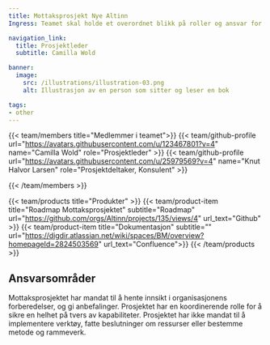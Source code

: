 ```yaml
---
title: Mottaksprosjekt Nye Altinn
Ingress: Teamet skal holde et overordnet blikk på roller og ansvar for å sikre at organisasjonen er godt forberedt på drift og forvaltning av Altinn 3. Dette innebærer å få oversikt over alle nødvendige aktiviteter, at ansvar er tydelig plassert og forstått, samt at ingen kritiske oppgaver eller kapabiliteter faller mellom stolene.

navigation_link:
  title: Prosjektleder
  subtitle: Camilla Wold

banner:
  image:
    src: /illustrations/illustration-03.png
    alt: Illustrasjon av en person som sitter og leser en bok

tags:
- other
---
```


{{< team/members title="Medlemmer i teamet">}}
{{< team/github-profile url="https://avatars.githubusercontent.com/u/123467801?v=4" name="Camilla Wold" role="Prosjektleder" >}}
{{< team/github-profile url="https://avatars.githubusercontent.com/u/25979569?v=4" name="Knut Halvor Larsen" role="Prosjektdeltaker, Konsulent" >}}



{{< /team/members >}}

{{< team/products title="Produkter" >}}
{{< team/product-item title="Roadmap Mottaksprosjektet" subtitle="Roadmap" url="https://github.com/orgs/Altinn/projects/135/views/4" url_text="Github" >}}
{{< team/product-item title="Dokumentasjon" subtitle="" url="https://digdir.atlassian.net/wiki/spaces/BM/overview?homepageId=2824503569" url_text="Confluence">}}
{{< /team/products >}}

## Ansvarsområder

Mottaksprosjektet har mandat til å hente innsikt i organisasjonens forberedelser, og gi anbefalinger. Prosjektet har en koordinerende rolle for å sikre en helhet på tvers av kapabiliteter. Prosjektet har ikke mandat til å implementere verktøy, fatte beslutninger om ressurser eller bestemme metode og rammeverk.


